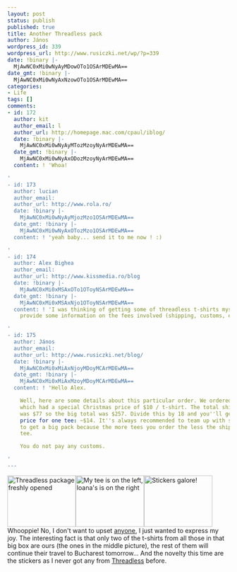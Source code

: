 ```yaml
---
layout: post
status: publish
published: true
title: Another Threadless pack
author: János
wordpress_id: 339
wordpress_url: http://www.rusiczki.net/wp/?p=339
date: !binary |-
  MjAwNC0xMi0wNyAyMDowOTo1OSArMDEwMA==
date_gmt: !binary |-
  MjAwNC0xMi0wNyAxNzowOTo1OSArMDEwMA==
categories:
- Life
tags: []
comments:
- id: 172
  author: kit
  author_email: l
  author_url: http://homepage.mac.com/cpaul/iblog/
  date: !binary |-
    MjAwNC0xMi0wNyAyMTozMzoyNyArMDEwMA==
  date_gmt: !binary |-
    MjAwNC0xMi0wNyAxODozMzoyNyArMDEwMA==
  content: ! 'Whoa!

'
- id: 173
  author: lucian
  author_email: 
  author_url: http://www.rola.ro/
  date: !binary |-
    MjAwNC0xMi0wNyAyMjozMzo1OSArMDEwMA==
  date_gmt: !binary |-
    MjAwNC0xMi0wNyAxOTozMzo1OSArMDEwMA==
  content: ! 'yeah baby... send it to me now ! :)

'
- id: 174
  author: Alex Bighea
  author_email: 
  author_url: http://www.kissmedia.ro/blog
  date: !binary |-
    MjAwNC0xMi0xMSAxOTo1OToyNSArMDEwMA==
  date_gmt: !binary |-
    MjAwNC0xMi0xMSAxNjo1OToyNSArMDEwMA==
  content: ! 'I was thinking of getting some of threadless t-shirts myself. Can you
    provide some information on the fees involved (shipping, customs, etc.) ?

'
- id: 175
  author: János
  author_email: 
  author_url: http://www.rusiczki.net/blog/
  date: !binary |-
    MjAwNC0xMi0xMiAxNjoyMDoyMCArMDEwMA==
  date_gmt: !binary |-
    MjAwNC0xMi0xMiAxMzoyMDoyMCArMDEwMA==
  content: ! 'Hello Alex.

    Well, here are some details about this particular order. We ordered 18 t-shirts
    which had a special Christmas price of $10 / t-shirt. The total shipment price
    was $77 so the big total was $257. Divide this by 18 and you''ll get the total
    price for one tee: ~$14. It''s always recommended to team up with some friends
    to get a big pack because the more tees you order the less the shipment is per
    tee.

    You do not pay any customs.

'
---
```

<p><a href="http://www.rusiczki.net/blog/blogpics/threadless_december_2004_01.php" onclick="window.open('http://www.rusiczki.net/blog/blogpics/threadless_december_2004_01.php','popup','width=640,height=480,scrollbars=no,resizable=no,toolbar=no,directories=no,location=no,menubar=no,status=no,left=0,top=0'); return false"><img src="http://www.rusiczki.net/blog/blogpics/threadless_december_2004_01-thumb.jpg" width="155" height="116" border="0" alt="Threadless package freshly opened" class="image" /></a><a href="http://www.rusiczki.net/blog/blogpics/threadless_december_2004_021.php" onclick="window.open('http://www.rusiczki.net/blog/blogpics/threadless_december_2004_021.php','popup','width=640,height=480,scrollbars=no,resizable=no,toolbar=no,directories=no,location=no,menubar=no,status=no,left=0,top=0'); return false"><img src="http://www.rusiczki.net/blog/blogpics/threadless_december_2004_02-thumb.jpg" width="155" height="116" border="0" alt="My tee is on the left, Ioana's is on the right" class="image" /></a><a href="http://www.rusiczki.net/blog/blogpics/threadless_december_2004_03.php" onclick="window.open('http://www.rusiczki.net/blog/blogpics/threadless_december_2004_03.php','popup','width=640,height=480,scrollbars=no,resizable=no,toolbar=no,directories=no,location=no,menubar=no,status=no,left=0,top=0'); return false"><img src="http://www.rusiczki.net/blog/blogpics/threadless_december_2004_03-thumb.jpg" width="155" height="116" border="0" alt="Stickers galore!" class="image" /></a><br />
Whooppie! No, I don't want to upset <a href="http://www.supermagnet.ro/deea/index.php?p=57">anyone</a>, I just wanted to express my joy. The interesting fact is that only two of the t-shirts from all those in that big box are ours (the ones in the middle picture), the rest of them will continue their travel to Bucharest tomorrow... And the novelty this time are the stickers as I never got any from <a href="http://www.threadless.com">Threadless</a> before.</p>
